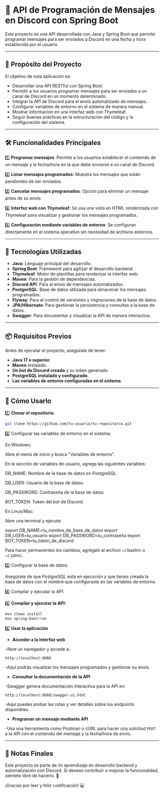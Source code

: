 # 📅 API de Programación de Mensajes en Discord con Spring Boot

Este proyecto es una API desarrollada con Java y Spring Boot que permite programar mensajes para ser enviados a Discord en una fecha y hora establecida por el usuario.

---

## 🎯 Propósito del Proyecto

El objetivo de esta aplicación es:

- Desarrollar una API RESTful con Spring Boot.
- Permitir a los usuarios programar mensajes para ser enviados a un canal de Discord en un momento determinado.
- Integrar la API de Discord para el envío automatizado de mensajes.
- Configurar variables de entorno en el sistema de manera manual.
- Mostrar información en una interfaz web con Thymeleaf.
- Seguir buenas prácticas en la estructuración del código y la configuración del sistema.

---

## 🛠️ Funcionalidades Principales

1️⃣ **Programar mensajes**: Permite a los usuarios establecer el contenido de un mensaje y la fecha/hora en la que debe enviarse a un canal de Discord.

2️⃣ **Listar mensajes programados**: Muestra los mensajes que están pendientes de ser enviados.

3️⃣ **Cancelar mensajes programados**: Opción para eliminar un mensaje antes de su envío.

4️⃣ **Interfaz web con Thymeleaf**: Se usa una vista en HTML renderizada con Thymeleaf para visualizar y gestionar los mensajes programados.

5️⃣ **Configuración mediante variables de entorno**: Se configuran directamente en el sistema operativo sin necesidad de archivos externos.

---

## 🧩 Tecnologías Utilizadas

- **Java**: Lenguaje principal del desarrollo.
- **Spring Boot**: Framework para agilizar el desarrollo backend.
- **Thymeleaf**: Motor de plantillas para renderizar la interfaz web.
- **Maven**: Para la gestión de dependencias.
- **Discord API**: Para el envío de mensajes automatizados.
- **PostgreSQL**: Base de datos utilizada para almacenar los mensajes programados.
- **Flyway**: Para el control de versiones y migraciones de la base de datos.
- **JPA/Hibernate**: Para gestionar la persistencia y consultas a la base de datos.
- **Swagger**: Para documentar y visualizar la API de manera interactiva.

---

## 📦 Requisitos Previos

Antes de ejecutar el proyecto, asegúrate de tener:

- **Java 17 o superior**.
- **Maven** instalado.
- **Un bot de Discord creado** y su token generado.
- **PostgreSQL instalado y configurado**.
- **Las variables de entorno configuradas en el sistema**.

---

## 🚀 Cómo Usarlo

1️⃣ **Clonar el repositorio:**

```bash
git clone https://github.com/tu-usuario/tu-repositorio.git
```

2️⃣ Configurar las variables de entorno en el sistema:

En Windows:

Abre el menú de inicio y busca "Variables de entorno".

En la sección de variables de usuario, agrega las siguientes variables:

DB_NAME: Nombre de la base de datos en PostgreSQL.

DB_USER: Usuario de la base de datos.

DB_PASSWORD: Contraseña de la base de datos.

BOT_TOKEN: Token del bot de Discord.

En Linux/Mac:

Abre una terminal y ejecuta:

export DB_NAME=tu_nombre_de_base_de_datos
export DB_USER=tu_usuario
export DB_PASSWORD=tu_contraseña
export BOT_TOKEN=tu_token_de_discord

Para hacer permanentes los cambios, agrégalo al archivo ~/.bashrc o ~/.zshrc.

3️⃣ Configurar la base de datos:

Asegúrate de que PostgreSQL está en ejecución y que tienes creada la base de datos con el nombre que configuraste en las variables de entorno.

4️⃣ Compilar y ejecutar la API:

4️⃣ **Compilar y ejecutar la API:**

```bash
mvn clean install  
mvn spring-boot:run  
```

5️⃣ **Usar la aplicación**

- **Acceder a la interfaz web**

-Abre un navegador y accede a:

```
http://localhost:8080
```

-Aquí podrás visualizar los mensajes programados y gestionar su envío.

- **Consultar la documentación de la API**

-Swagger genera documentación interactiva para la API en:

```
http://localhost:8080/swagger-ui.html
```

-Aquí puedes probar las rutas y ver detalles sobre los endpoints disponibles.

- **Programar un mensaje mediante API**

-Usa una herramienta como Postman o cURL para hacer una solicitud `POST` a la API con el contenido del mensaje y la fecha/hora de envío.

---

## 🎉 Notas Finales

Este proyecto es parte de mi aprendizaje en desarrollo backend y automatización con Discord. Si deseas contribuir o mejorar la funcionalidad, siéntete libre de hacerlo. 🚀

¡Gracias por leer y feliz codificación! 💻

